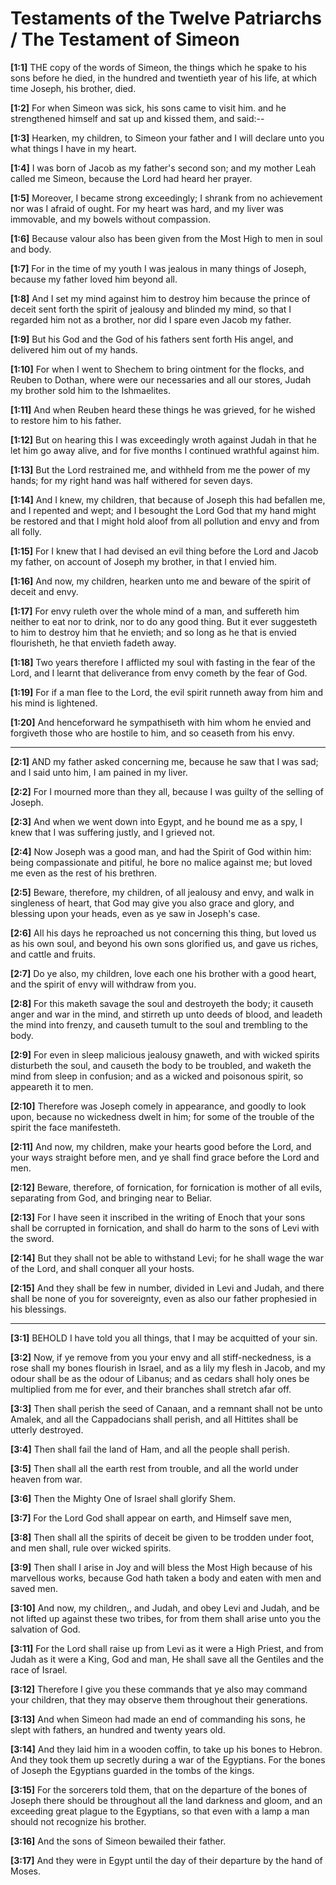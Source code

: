# Testaments of the Twelve Patriarchs / The Testament of Simeon

**[1:1]** THE copy of the words of Simeon, the things which he spake to his sons before he died, in the hundred and twentieth year of his life, at which time Joseph, his brother, died.

**[1:2]** For when Simeon was sick, his sons came to visit him. and he strengthened himself and sat up and kissed them, and said:--

**[1:3]** Hearken, my children, to Simeon your father and I will declare unto you what things I have in my heart.

**[1:4]** I was born of Jacob as my father's second son; and my mother Leah called me Simeon, because the Lord had heard her prayer.

**[1:5]** Moreover, I became strong exceedingly; I shrank from no achievement nor was I afraid of ought. For my heart was hard, and my liver was immovable, and my bowels without compassion.

**[1:6]** Because valour also has been given from the Most High to men in soul and body.

**[1:7]** For in the time of my youth I was jealous in many things of Joseph, because my father loved him beyond all.

**[1:8]** And I set my mind against him to destroy him because the prince of deceit sent forth the spirit of jealousy and blinded my mind, so that I regarded him not as a brother, nor did I spare even Jacob my father.

**[1:9]** But his God and the God of his fathers sent forth His angel, and delivered him out of my hands.

**[1:10]** For when I went to Shechem to bring ointment for the flocks, and Reuben to Dothan, where were our necessaries and all our stores, Judah my brother sold him to the Ishmaelites.

**[1:11]** And when Reuben heard these things he was grieved, for he wished to restore him to his father.

**[1:12]** But on hearing this I was exceedingly wroth against Judah in that he let him go away alive, and for five months I continued wrathful against him.

**[1:13]** But the Lord restrained me, and withheld from me the power of my hands; for my right hand was half withered for seven days.

**[1:14]** And I knew, my children, that because of Joseph this had befallen me, and I repented and wept; and I besought the Lord God that my hand might be restored and that I might hold aloof from all pollution and envy and from all folly.

**[1:15]** For I knew that I had devised an evil thing before the Lord and Jacob my father, on account of Joseph my brother, in that I envied him.

**[1:16]** And now, my children, hearken unto me and beware of the spirit of deceit and envy.

**[1:17]** For envy ruleth over the whole mind of a man, and suffereth him neither to eat nor to drink, nor to do any good thing. But it ever suggesteth to him to destroy him that he envieth; and so long as he that is envied flourisheth, he that envieth fadeth away.

**[1:18]** Two years therefore I afflicted my soul with fasting in the fear of the Lord, and I learnt that deliverance from envy cometh by the fear of God.

**[1:19]** For if a man flee to the Lord, the evil spirit runneth away from him and his mind is lightened.

**[1:20]** And henceforward he sympathiseth with him whom he envied and forgiveth those who are hostile to him, and so ceaseth from his envy.

---


**[2:1]** AND my father asked concerning me, because he saw that I was sad; and I said unto him, I am pained in my liver.

**[2:2]** For I mourned more than they all, because I was guilty of the selling of Joseph.

**[2:3]** And when we went down into Egypt, and he bound me as a spy, I knew that I was suffering justly, and I grieved not.

**[2:4]** Now Joseph was a good man, and had the Spirit of God within him: being compassionate and pitiful, he bore no malice against me; but loved me even as the rest of his brethren.

**[2:5]** Beware, therefore, my children, of all jealousy and envy, and walk in singleness of heart, that God may give you also grace and glory, and blessing upon your heads, even as ye saw in Joseph's case.

**[2:6]** All his days he reproached us not concerning this thing, but loved us as his own soul, and beyond his own sons glorified us, and gave us riches, and cattle and fruits.

**[2:7]** Do ye also, my children, love each one his brother with a good heart, and the spirit of envy will withdraw from you.

**[2:8]** For this maketh savage the soul and destroyeth the body; it causeth anger and war in the mind, and stirreth up unto deeds of blood, and leadeth the mind into frenzy, and causeth tumult to the soul and trembling to the body.

**[2:9]** For even in sleep malicious jealousy gnaweth, and with wicked spirits disturbeth the soul, and causeth the body to be troubled, and waketh the mind from sleep in confusion; and as a wicked and poisonous spirit, so appeareth it to men.

**[2:10]** Therefore was Joseph comely in appearance, and goodly to look upon, because no wickedness dwelt in him; for some of the trouble of the spirit the face manifesteth.

**[2:11]** And now, my children, make your hearts good before the Lord, and your ways straight before men, and ye shall find grace before the Lord and men.

**[2:12]** Beware, therefore, of fornication, for fornication is mother of all evils, separating from God, and bringing near to Beliar.

**[2:13]** For I have seen it inscribed in the writing of Enoch that your sons shall be corrupted in fornication, and shall do harm to the sons of Levi with the sword.

**[2:14]** But they shall not be able to withstand Levi; for he shall wage the war of the Lord, and shall conquer all your hosts.

**[2:15]** And they shall be few in number, divided in Levi and Judah, and there shall be none of you for sovereignty, even as also our father prophesied in his blessings.

---


**[3:1]** BEHOLD I have told you all things, that I may be acquitted of your sin.

**[3:2]** Now, if ye remove from you your envy and all stiff-neckedness, is a rose shall my bones flourish in Israel, and as a lily my flesh in Jacob, and my odour shall be as the odour of Libanus; and as cedars shall holy ones be multiplied from me for ever, and their branches shall stretch afar off.

**[3:3]** Then shall perish the seed of Canaan, and a remnant shall not be unto Amalek, and all the Cappadocians shall perish, and all Hittites shall be utterly destroyed.

**[3:4]** Then shall fail the land of Ham, and all the people shall perish.

**[3:5]** Then shall all the earth rest from trouble, and all the world under heaven from war.

**[3:6]** Then the Mighty One of Israel shall glorify Shem.

**[3:7]** For the Lord God shall appear on earth, and Himself save men,

**[3:8]** Then shall all the spirits of deceit be given to be trodden under foot, and men shall, rule over wicked spirits.

**[3:9]** Then shall I arise in Joy and will bless the Most High because of his marvellous works, because God hath taken a body and eaten with men and saved men.

**[3:10]** And now, my children,, and Judah, and obey Levi and Judah, and be not lifted up against these two tribes, for from them shall arise unto you the salvation of God.

**[3:11]** For the Lord shall raise up from Levi as it were a High Priest, and from Judah as it were a King, God and man, He shall save all the Gentiles and the race of Israel.

**[3:12]** Therefore I give you these commands that ye also may command your children, that they may observe them throughout their generations.

**[3:13]** And when Simeon had made an end of commanding his sons, he slept with fathers, an hundred and twenty years old.

**[3:14]** And they laid him in a wooden coffin, to take up his bones to Hebron. And they took them up secretly during a war of the Egyptians. For the bones of Joseph the Egyptians guarded in the tombs of the kings.

**[3:15]** For the sorcerers told them, that on the departure of the bones of Joseph there should be throughout all the land darkness and gloom, and an exceeding great plague to the Egyptians, so that even with a lamp a man should not recognize his brother.

**[3:16]** And the sons of Simeon bewailed their father.

**[3:17]** And they were in Egypt until the day of their departure by the hand of Moses.
